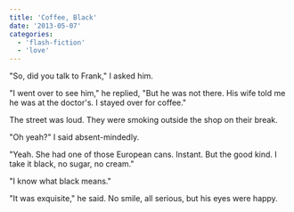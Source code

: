 ```yaml
---
title: 'Coffee, Black'
date: '2013-05-07'
categories:
  - 'flash-fiction'
  - 'love'
---
```


"So, did you talk to Frank," I asked him.

<!-- truncate -->


"I went over to see him," he replied, "But he was not there. His wife told me he
was at the doctor's. I stayed over for coffee."

The street was loud. They were smoking outside the shop on their break.

"Oh yeah?" I said absent-mindedly.

"Yeah. She had one of those European cans. Instant. But the good kind. I take it
black, no sugar, no cream."

"I know what black means."

"It was exquisite," he said. No smile, all serious, but his eyes were happy.
